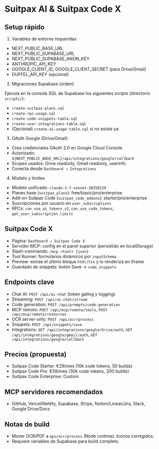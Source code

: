 # Suitpax AI & Suitpax Code X

## Setup rápido

1) Variables de entorno requeridas

- NEXT_PUBLIC_BASE_URL
- NEXT_PUBLIC_SUPABASE_URL
- NEXT_PUBLIC_SUPABASE_ANON_KEY
- ANTHROPIC_API_KEY
- GOOGLE_CLIENT_ID, GOOGLE_CLIENT_SECRET (para Drive/Gmail)
- DUFFEL_API_KEY (opcional)

2) Migraciones Supabase (orden)

Ejecuta en la consola SQL de Supabase los siguientes scripts (directorio `scripts/`):

- `create-suitpax-plans.sql`
- `create-rpc-usage.sql`
- `create-code-snippets-table.sql`
- `create-user-integrations-table.sql`
- (Opcional) `create-ai-usage-table.sql` si no existe ya

3) OAuth Google (Drive/Gmail)

- Crea credenciales OAuth 2.0 en Google Cloud Console
- Autorizado: `${NEXT_PUBLIC_BASE_URL}/api/integrations/google/callback`
- Scopes usados: Drive readonly, Gmail readonly, userinfo
- Conecta desde `Dashboard → Integrations`

4) Modelo y límites

- Modelo unificado: `claude-3-7-sonnet-20250219`
- Planes base (`suitpax_plans`): free/basic/pro/enterprise
- Add-on Suitpax Code (`suitpax_code_addons`): starter/pro/enterprise
- Suscripciones por usuario en `user_subscriptions`
- RPCs: `can_use_ai_tokens_v2`, `can_use_code_tokens`, `get_user_subscription_limits`

## Suitpax Code X

- Página: `Dashboard → Suitpax Code X`
- Servidor MCP: config en el panel superior (persistido en localStorage)
- Slash-commands: `/mcp <tool> {json}`
- Tool Runner: formularios dinámicos por `inputSchema`
- Preview: extrae el último bloque ```html/tsx``` y lo renderiza en iframe
- Guardado de snippets: botón Save → `code_snippets`

## Endpoints clave

- Chat AI: `POST /api/ai-chat` (token gating y logging)
- Streaming: `POST /api/ai-chat/stream`
- Code generation: `POST /api/prompts/code-generation`
- MCP remoto: `POST /api/mcp/remote/tools`, `POST /api/mcp/remote/resources`
- OCR server-only: `POST /api/ocr/process`
- Snippets: `POST /api/snippets/save`
- Integrations: `GET /api/integrations/google/drive/auth`, `GET /api/integrations/google/gmail/auth`, `GET /api/integrations/google/callback`

## Precios (propuesta)

- Suitpax Code Starter: €29/mes (10k code tokens, 50 builds)
- Suitpax Code Pro: €59/mes (30k code tokens, 200 builds)
- Suitpax Code Enterprise: Custom

## MCP servidores recomendados

- GitHub, Vercel/Netlify, Supabase, Stripe, Notion/Linear/Jira, Slack, Google Drive/Docs

## Notas de build

- Mover OCR/PDF a `api/ocr/process` (Node runtime). Iconos corregidos.
- Requiere variables de Supabase para build completo.
